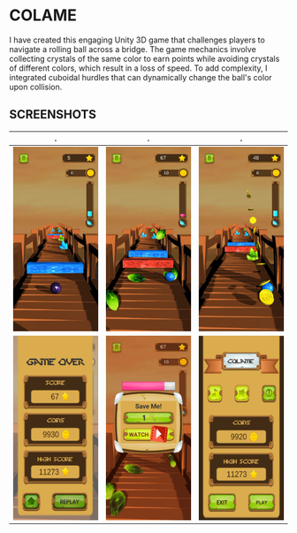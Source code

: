 # COLAME
I have created this engaging Unity 3D game that challenges players to navigate a rolling ball across a bridge. The game mechanics involve collecting crystals of the same color to earn points while avoiding crystals of different colors, which result in a loss of speed. To add complexity, I integrated cuboidal hurdles that can dynamically change the ball's color upon collision.
## SCREENSHOTS 
.                          |  .                        |  .
:-------------------------:|:-------------------------:|:-------------------------:
![](resources/2.jpg)  |  ![](resources/6.jpg) |  ![](resources/3.jpg)
![](resources/4.jpg)  |  ![](resources/5.jpg) |  ![](resources/1.jpg)
